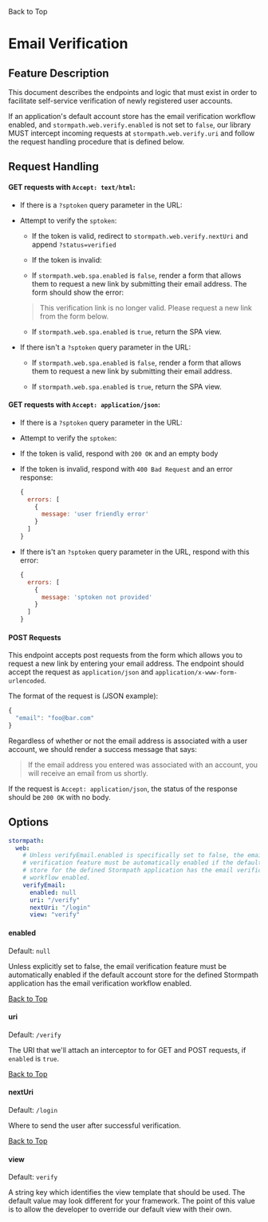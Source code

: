 <a name="#top">Back to Top</a>

# Email Verification

## Feature Description

This document describes the endpoints and logic that must exist in order to
facilitate self-service verification of newly registered user accounts.

If an application's default account store has the email verification workflow
enabled, and `stormpath.web.verify.enabled` is not set to `false`, our library
MUST intercept incoming requests at `stormpath.web.verify.uri` and follow the
request handling procedure that is defined below.

## Request Handling

#### GET requests with `Accept: text/html`:

* If there is a `?sptoken` query parameter in the URL:

 * Attempt to verify the `sptoken`:

   * If the token is valid, redirect to `stormpath.web.verify.nextUri` and
     append `?status=verified`

   * If the token is invalid:

    * If `stormpath.web.spa.enabled` is `false`, render a form that allows them
      to request a new link by submitting their email address.  The form should
      show the error:

     > This verification link is no longer valid. Please request a new link from
       the form below.

    * If `stormpath.web.spa.enabled` is `true`, return the SPA view.

* If there isn't a `?sptoken` query parameter in the URL:

  * If `stormpath.web.spa.enabled` is `false`, render a form that allows them
    to request a new link by submitting their email address.

  * If `stormpath.web.spa.enabled` is `true`, return the SPA view.

#### GET requests with `Accept: application/json`:

* If there is a `?sptoken` query parameter in the URL:

 * Attempt to verify the `sptoken`:

  * If the token is valid, respond with `200 OK` and an empty body

  * If the token is invalid, respond with `400 Bad Request` and an error
    response:

    ```javascript
    {
      errors: [
        {
          message: 'user friendly error'
        }
      ]
    }
    ```

* If there is't an `?sptoken` query parameter in the URL, respond with this
  error:

  ```javascript
  {
    errors: [
      {
        message: 'sptoken not provided'
      }
    ]
  }
  ```

#### POST Requests

This endpoint accepts post requests from the form which allows you to request
a new link by entering your email address.  The endpoint should accept the
request as `application/json` and `application/x-www-form-urlencoded`.

The format of the request is (JSON example):

```javascript
{
  "email": "foo@bar.com"
}
```

Regardless of whether or not the email address is associated with a user
account, we should render a success message that says:

> If the email address you entered was associated with an account, you will
  receive an email from us shortly.

If the request is `Accept: application/json`, the status of the response should
be `200 OK` with no body.

## <a name="Options"></a> Options

```yaml
stormpath:
  web:
    # Unless verifyEmail.enabled is specifically set to false, the email
    # verification feature must be automatically enabled if the default account
    # store for the defined Stormpath application has the email verification
    # workflow enabled.
    verifyEmail:
      enabled: null
      uri: "/verify"
      nextUri: "/login"
      view: "verify"
```


#### enabled

Default: `null`

Unless explicitly set to false, the email verification feature must be
automatically enabled if the default account store for the defined Stormpath
application has the email verification workflow enabled.

<a href="#top">Back to Top</a>


#### uri

Default: `/verify`

The URI that we'll attach an interceptor to for GET and POST requests, if
`enabled` is `true`.

<a href="#top">Back to Top</a>


#### nextUri

Default: `/login`

Where to send the user after successful verification.

<a href="#top">Back to Top</a>

#### view

Default: `verify`

A string key which identifies the view template that should be used.  The
default value may look different for your framework.  The point of this value
is to allow the developer to override our default view with their own.

